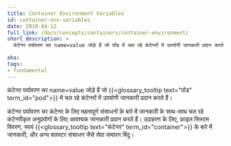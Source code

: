 ```yaml
---
title: Container Environment Variables
id: container-env-variables
date: 2018-04-12
full_link: /docs/concepts/containers/container-environment/
short_description: >
  कंटेनर पर्यावरण चर name=value जोड़े हैं जो पॉड में चल रहे कंटेनरों में उपयोगी जानकारी प्रदान करते हैं।

aka: 
tags:
- fundamental
---
```

 कंटेनर पर्यावरण चर name=value जोड़े हैं जो {{<glossary_tooltip text="पॉड" term_id="pod">}} में चल रहे कंटेनरों में उपयोगी जानकारी प्रदान करते हैं।

<!--more-->

कंटेनर पर्यावरण चर कंटेनर के लिए महत्वपूर्ण संसाधनों के बारे में जानकारी के साथ-साथ चल रहे कंटेनरीकृत अनुप्रयोगों के लिए आवश्यक जानकारी प्रदान करते हैं। उदाहरण के लिए, फ़ाइल सिस्टम विवरण, स्वयं {{<glossary_tooltip text="कंटेनर" term_id="container">}} के बारे में जानकारी, और अन्य क्लस्टर संसाधन जैसे सेवा समापन बिंदु।